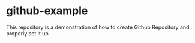 # github-example
This repository is a demonstration of how to create Github Repository and properly set it up
